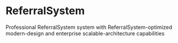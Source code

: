 # ReferralSystem
Professional ReferralSystem system with ReferralSystem-optimized modern-design and enterprise scalable-architecture capabilities
